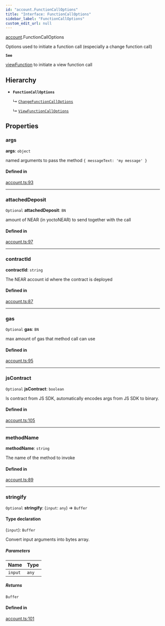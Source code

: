 ```yaml
---
id: "account.FunctionCallOptions"
title: "Interface: FunctionCallOptions"
sidebar_label: "FunctionCallOptions"
custom_edit_url: null
---
```


[account](../modules/account.md).FunctionCallOptions

Options used to initiate a function call (especially a change function call)

**`See`**

[viewFunction](../classes/account.Account.md#viewfunction) to initiate a view function call

## Hierarchy

- **`FunctionCallOptions`**

  ↳ [`ChangeFunctionCallOptions`](account.ChangeFunctionCallOptions.md)

  ↳ [`ViewFunctionCallOptions`](account.ViewFunctionCallOptions.md)

## Properties

### args

 **args**: `object`

named arguments to pass the method `{ messageText: 'my message' }`

#### Defined in

[account.ts:93](https://github.com/maxhr/near--near-api-js/blob/d8efa7d5/packages/near-api-js/src/account.ts#L93)

___

### attachedDeposit

 `Optional` **attachedDeposit**: `BN`

amount of NEAR (in yoctoNEAR) to send together with the call

#### Defined in

[account.ts:97](https://github.com/maxhr/near--near-api-js/blob/d8efa7d5/packages/near-api-js/src/account.ts#L97)

___

### contractId

 **contractId**: `string`

The NEAR account id where the contract is deployed

#### Defined in

[account.ts:87](https://github.com/maxhr/near--near-api-js/blob/d8efa7d5/packages/near-api-js/src/account.ts#L87)

___

### gas

 `Optional` **gas**: `BN`

max amount of gas that method call can use

#### Defined in

[account.ts:95](https://github.com/maxhr/near--near-api-js/blob/d8efa7d5/packages/near-api-js/src/account.ts#L95)

___

### jsContract

 `Optional` **jsContract**: `boolean`

Is contract from JS SDK, automatically encodes args from JS SDK to binary.

#### Defined in

[account.ts:105](https://github.com/maxhr/near--near-api-js/blob/d8efa7d5/packages/near-api-js/src/account.ts#L105)

___

### methodName

 **methodName**: `string`

The name of the method to invoke

#### Defined in

[account.ts:89](https://github.com/maxhr/near--near-api-js/blob/d8efa7d5/packages/near-api-js/src/account.ts#L89)

___

### stringify

 `Optional` **stringify**: (`input`: `any`) => `Buffer`

#### Type declaration

(`input`): `Buffer`

Convert input arguments into bytes array.

##### Parameters

| Name | Type |
| :------ | :------ |
| `input` | `any` |

##### Returns

`Buffer`

#### Defined in

[account.ts:101](https://github.com/maxhr/near--near-api-js/blob/d8efa7d5/packages/near-api-js/src/account.ts#L101)
